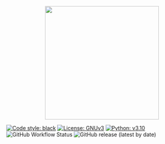 <p align="center">
  <img height="300" src="https://github.com/Jose-Verdu-Diaz/Ubercoc/blob/c5dac4d340120992cb2cf7b0b050021f8761066a/rsc/img/ubercoc_banner.png">
</p>

[![Code style: black](https://img.shields.io/badge/code%20style-black-000000.svg)](https://github.com/psf/black)
[![License: GNUv3](https://img.shields.io/badge/License-GNUv3-yellow.svg)](https://www.gnu.org/licenses/gpl-3.0.en.html)
[![Python: v3.10](https://img.shields.io/badge/python-v3.10-blue)](https://www.python.org/)
![GitHub Workflow Status](https://img.shields.io/github/workflow/status/Jose-Verdu-Diaz/Ubercoc/build)
![GitHub release (latest by date)](https://img.shields.io/github/v/release/Jose-Verdu-Diaz/Ubercoc)